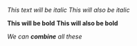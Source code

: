 *This text will be italic*
_This will also be italic_

**This will be bold**
__This will also be bold__

_We can **combine** all these_